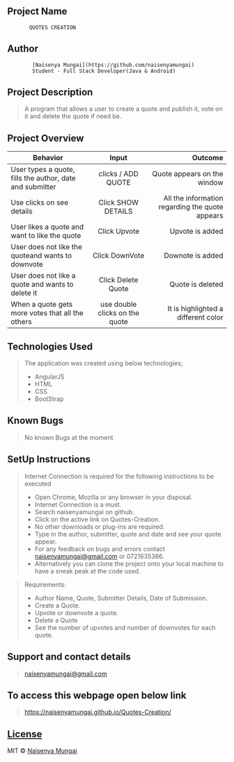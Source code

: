 ## Project Name
           QUOTES CREATION

## Author
            [Naisenya Mungai](https://github.com/naisenyamungai)
            Student - Full Stack Developer(Java & Android) 


## Project Description
> A program that allows a user to create a quote and publish it, vote on it and delete the quote if need be.

## Project Overview

| Behavior        | Input           | Outcome  |
| ------------- |:-------------:| -----:|
| User types a quote, fills the author, date and  submitter| clicks / ADD QUOTE | Quote appears on the window |
| Use clicks on see details | Click SHOW DETAILS | All the information regarding the quote appears
| User likes a quote and want to like the quote | Click Upvote  | Upvote is added |
| User does not like the quoteand wants to downvote | Click DownVote  | Downote is added |
| User does not like a quote and wants to delete it  | Click Delete Quote| Quote is deleted |
| When a quote gets more votes that all the others | use double clicks on the quote | It is highlighted a different color |


## Technologies Used
>The application was created using below technologies;
>- AngularJS
>- HTML
>- CSS
>- BootStrap


## Known Bugs
> No known Bugs at the moment

## SetUp Instructions
> Internet Connection is required for the following instructions to be executed
>- Open Chrome, Mozilla or any browser in your disposal.
>- Internet Connection is a must.
>- Search naisenyamungai on github.
>- Click on the active link on Quotes-Creation.
>- No other downloads or plug-ins are required.
>- Type in the author, submitter, quote and date and see your quote appear.
>- For any feedback on bugs and errors contact naisenyamungai@gmail.com or 0721635386.
>- Alternatively you can clone the project onto your local machine to have a sneak peak at the code used.

> Requirements:
>- Author Name, Quote, Submitter Details, Date of Submission.
>- Create a Quote.
>- Upvote or downvote a quote.
>- Delete a Quote
>- See the number of upvotes and number of downvotes for each quote.

## Support and contact details
> naisenyamungai@gmail.com

## To access this webpage open below link
> https://naisenyamungai.github.io/Quotes-Creation/

## [License](https://naisenyamungai.github.io/Quotes-Creation/LICENSE.md)

MIT © [Naisenya Mungai ](https://github.com/naisenyamungai)
